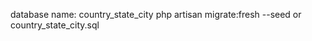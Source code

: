database name: country_state_city
php artisan migrate:fresh --seed      or     country_state_city.sql